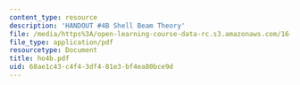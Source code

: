 ```yaml
---
content_type: resource
description: 'HANDOUT #4B Shell Beam Theory'
file: /media/https%3A/open-learning-course-data-rc.s3.amazonaws.com/16-20-structural-mechanics-fall-2002/68ae1c43c4f43df481e3bf4ea80bce9d_ho4b.pdf
file_type: application/pdf
resourcetype: Document
title: ho4b.pdf
uid: 68ae1c43-c4f4-3df4-81e3-bf4ea80bce9d
---
```

